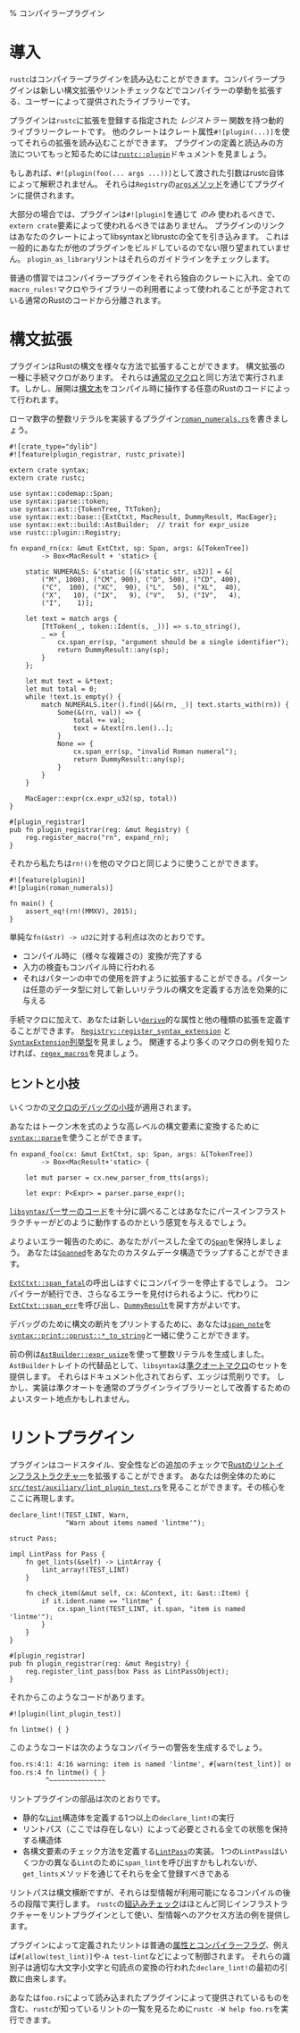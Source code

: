 % コンパイラープラグイン

# 導入

`rustc`はコンパイラープラグインを読み込むことができます。コンパイラープラグインは新しい構文拡張やリントチェックなどでコンパイラーの挙動を拡張する、ユーザーによって提供されたライブラリーです。

プラグインは`rustc`に拡張を登録する指定された *レジストラー* 関数を持つ動的ライブラリークレートです。
他のクレートはクレート属性`#![plugin(...)]`を使ってそれらの拡張を読み込むことができます。
プラグインの定義と読込みの方法についてもっと知るためには[`rustc::plugin`](../rustc/plugin/index.html)ドキュメントを見ましょう。

もしあれば、`#![plugin(foo(... args ...))]`として渡された引数はrustc自体によって解釈されません。
それらは`Registry`の[`args`メソッド](../rustc/plugin/registry/struct.Registry.html#method.args)を通じてプラグインに提供されます。

大部分の場合では、プラグインは`#![plugin]`を通じて *のみ* 使われるべきで、`extern crate`要素によって使われるべきではありません。
プラグインのリンクはあなたのクレートによってlibsyntaxとlibrustcの全てを引き込みます。
これは一般的にあなたが他のプラグインをビルドしているのでない限り望まれていません。
`plugin_as_library`リントはそれらのガイドラインをチェックします。

普通の慣習ではコンパイラープラグインをそれら独自のクレートに入れ、全ての`macro_rules!`マクロやライブラリーの利用者によって使われることが予定されている通常のRustのコードから分離されます。

# 構文拡張

プラグインはRustの構文を様々な方法で拡張することができます。
構文拡張の一種に手続マクロがあります。
それらは[通常のマクロ](macros.html)と同じ方法で実行されます。しかし、展開は[構文木](../syntax/ast/index.html)をコンパイル時に操作する任意のRustのコードによって行われます。

ローマ数字の整数リテラルを実装するプラグイン[`roman_numerals.rs`](https://github.com/rust-lang/rust/tree/master/src/test/auxiliary/roman_numerals.rs)を書きましょう。

```ignore
#![crate_type="dylib"]
#![feature(plugin_registrar, rustc_private)]

extern crate syntax;
extern crate rustc;

use syntax::codemap::Span;
use syntax::parse::token;
use syntax::ast::{TokenTree, TtToken};
use syntax::ext::base::{ExtCtxt, MacResult, DummyResult, MacEager};
use syntax::ext::build::AstBuilder;  // trait for expr_usize
use rustc::plugin::Registry;

fn expand_rn(cx: &mut ExtCtxt, sp: Span, args: &[TokenTree])
        -> Box<MacResult + 'static> {

    static NUMERALS: &'static [(&'static str, u32)] = &[
        ("M", 1000), ("CM", 900), ("D", 500), ("CD", 400),
        ("C",  100), ("XC",  90), ("L",  50), ("XL",  40),
        ("X",   10), ("IX",   9), ("V",   5), ("IV",   4),
        ("I",    1)];

    let text = match args {
        [TtToken(_, token::Ident(s, _))] => s.to_string(),
        _ => {
            cx.span_err(sp, "argument should be a single identifier");
            return DummyResult::any(sp);
        }
    };

    let mut text = &*text;
    let mut total = 0;
    while !text.is_empty() {
        match NUMERALS.iter().find(|&&(rn, _)| text.starts_with(rn)) {
            Some(&(rn, val)) => {
                total += val;
                text = &text[rn.len()..];
            }
            None => {
                cx.span_err(sp, "invalid Roman numeral");
                return DummyResult::any(sp);
            }
        }
    }

    MacEager::expr(cx.expr_u32(sp, total))
}

#[plugin_registrar]
pub fn plugin_registrar(reg: &mut Registry) {
    reg.register_macro("rn", expand_rn);
}
```

それから私たちは`rn!()`を他のマクロと同じように使うことができます。

```ignore
#![feature(plugin)]
#![plugin(roman_numerals)]

fn main() {
    assert_eq!(rn!(MMXV), 2015);
}
```

単純な`fn(&str) -> u32`に対する利点は次のとおりです。

* コンパイル時に（様々な複雑さの）変換が完了する
* 入力の検査もコンパイル時に行われる
* それはパターンの中での使用を許すように拡張することができる。パターンは任意のデータ型に対して新しいリテラルの構文を定義する方法を効果的に与える

手続マクロに加えて、あなたは新しい[`derive`](../reference.html#derive)的な属性と他の種類の拡張を定義することができます。
[`Registry::register_syntax_extension`](../rustc/plugin/registry/struct.Registry.html#method.register_syntax_extension)
と[`SyntaxExtension`列挙型](https://doc.rust-lang.org/syntax/ext/base/enum.SyntaxExtension.html)を見ましょう。
関連するより多くのマクロの例を知りたければ、[`regex_macros`](https://github.com/rust-lang/regex/blob/master/regex_macros/src/lib.rs)を見ましょう。

## ヒントと小技

いくつかの[マクロのデバッグの小技](macros.html#debugging-macro-code)が適用されます。

あなたはトークン木を式のような高レベルの構文要素に変換するために[`syntax::parse`](../syntax/parse/index.html)を使うことができます。

```ignore
fn expand_foo(cx: &mut ExtCtxt, sp: Span, args: &[TokenTree])
        -> Box<MacResult+'static> {

    let mut parser = cx.new_parser_from_tts(args);

    let expr: P<Expr> = parser.parse_expr();
```

[`libsyntax`パーサーのコード](https://github.com/rust-lang/rust/blob/master/src/libsyntax/parse/parser.rs)を十分に調べることはあなたにパースインフラストラクチャーがどのように動作するのかという感覚を与えるでしょう。

よりよいエラー報告のために、あなたがパースした全ての[`Span`](../syntax/codemap/struct.Span.html)を保持しましょう。
あなたは[`Spanned`](../syntax/codemap/struct.Spanned.html)をあなたのカスタムデータ構造でラップすることができます。

[`ExtCtxt::span_fatal`](../syntax/ext/base/struct.ExtCtxt.html#method.span_fatal)の呼出しはすぐにコンパイラーを停止するでしょう。
コンパイラーが続行でき、さらなるエラーを見付けられるように、代わりに[`ExtCtxt::span_err`](../syntax/ext/base/struct.ExtCtxt.html#method.span_err)を呼び出し、[`DummyResult`](../syntax/ext/base/struct.DummyResult.html)を戻す方がよいです。

デバッグのために構文の断片をプリントするために、あなたは[`span_note`](../syntax/ext/base/struct.ExtCtxt.html#method.span_note)を[`syntax::print::pprust::*_to_string`](https://doc.rust-lang.org/syntax/print/pprust/index.html#functions)と一緒に使うことができます。

前の例は[`AstBuilder::expr_usize`](../syntax/ext/build/trait.AstBuilder.html#tymethod.expr_usize)を使って整数リテラルを生成しました。
`AstBuilder`トレイトの代替品として、`libsyntax`は[準クオートマクロ](../syntax/ext/quote/index.html)のセットを提供します。
それらはドキュメント化されておらず、エッジは荒削りです。
しかし、実装は準クオートを通常のプラグインライブラリーとして改善するためのよいスタート地点かもしれません。

# リントプラグイン

プラグインはコードスタイル、安全性などの追加のチェックで[Rustのリントインフラストラクチャー](../reference.html#lint-check-attributes)を拡張することができます。
あなたは例全体のために[`src/test/auxiliary/lint_plugin_test.rs`](https://github.com/rust-lang/rust/blob/master/src/test/auxiliary/lint_plugin_test.rs)を見ることができます。その核心をここに再現します。

```ignore
declare_lint!(TEST_LINT, Warn,
              "Warn about items named 'lintme'");

struct Pass;

impl LintPass for Pass {
    fn get_lints(&self) -> LintArray {
        lint_array!(TEST_LINT)
    }

    fn check_item(&mut self, cx: &Context, it: &ast::Item) {
        if it.ident.name == "lintme" {
            cx.span_lint(TEST_LINT, it.span, "item is named 'lintme'");
        }
    }
}

#[plugin_registrar]
pub fn plugin_registrar(reg: &mut Registry) {
    reg.register_lint_pass(box Pass as LintPassObject);
}
```

それからこのようなコードがあります。

```ignore
#![plugin(lint_plugin_test)]

fn lintme() { }
```

このようなコードは次のようなコンパイラーの警告を生成するでしょう。

```txt
foo.rs:4:1: 4:16 warning: item is named 'lintme', #[warn(test_lint)] on by default
foo.rs:4 fn lintme() { }
         ^~~~~~~~~~~~~~~
```

リントプラグインの部品は次のとおりです。

* 静的な[`Lint`](../rustc/lint/struct.Lint.html)構造体を定義する1つ以上の`declare_lint!`の実行
* リントパス（ここでは存在しない）によって必要とされる全ての状態を保持する構造体
* 各構文要素のチェック方法を定義する[`LintPass`](../rustc/lint/trait.LintPass.html)の実装。
   1つの`LintPass`はいくつかの異なる`Lint`のために`span_lint`を呼び出すかもしれないが、`get_lints`メソッドを通じてそれらを全て登録すべきである

リントパスは構文横断ですが、それらは型情報が利用可能になるコンパイルの後ろの段階で実行します。
`rustc`の[組込みチェック](https://github.com/rust-lang/rust/blob/master/src/librustc/lint/builtin.rs)はほとんど同じインフラストラクチャーをリントプラグインとして使い、型情報へのアクセス方法の例を提供します。

プラグインによって定義されたリントは普通の[属性とコンパイラーフラグ](../reference.html#lint-check-attributes)、例えば`#[allow(test_lint)]`や`-A test-lint`などによって制御されます。
それらの識別子は適切な大文字小文字と句読点の変換の行われた`declare_lint!`の最初の引数に由来します。

あなたは`foo.rs`によって読み込まれたプラグインによって提供されているものを含む、`rustc`が知っているリントの一覧を見るために`rustc -W help foo.rs`を実行できます。
